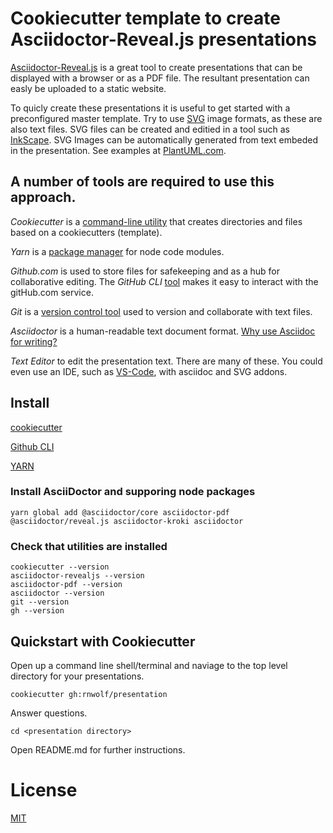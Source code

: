 # Cookiecutter template to create Asciidoctor-Reveal.js presentations

[Asciidoctor-Reveal.js](https://asciidoctor.org/docs/asciidoctor-revealjs/) is a great tool to create presentations that can be displayed with a browser or as a PDF file. The resultant presentation can easly be uploaded to a static website.

To quicly create these presentations it is useful to get started with a preconfigured master template. Try to use [SVG](https://en.wikipedia.org/wiki/Scalable_Vector_Graphics) image formats, as these are also text files. SVG files can be created and editied in a tool such as [InkScape](https://inkscape.org/).  SVG Images can be automatically generated from text embeded in the presentation. See examples at [PlantUML.com](https://plantuml.com/).

## A number of tools are required to use this approach.

*Cookiecutter* is a [command-line utility](https://cookiecutter.readthedocs.io/) that creates directories and files based on a cookiecutters (template).

*Yarn* is a [package manager](https://yarnpkg.com/) for node code modules.

*Github.com* is used to store files for safekeeping and as a hub for collaborative editing. The *GitHub CLI* [tool](https://cli.github.com/) makes it easy to interact with the gitHub.com service.

*Git* is a [version control tool](https://git-scm.com/) used to version and collaborate with text files.

*Asciidoctor* is a human-readable text document format. [Why use Asciidoc for writing?](https://asciidoctor.org/docs/what-is-asciidoc/) 

*Text  Editor* to edit the presentation text. There are many of these. You could even use an IDE, such as [VS-Code](https://code.visualstudio.com/), with asciidoc and SVG addons.

## Install

[cookiecutter](https://cookiecutter.readthedocs.io/) 

[Github CLI](https://cli.github.com/manual/installation)

[YARN](https://classic.yarnpkg.com/en/docs/install/)

### Install AsciiDoctor and supporing node packages

```
yarn global add @asciidoctor/core asciidoctor-pdf @asciidoctor/reveal.js asciidoctor-kroki asciidoctor
```

### Check that utilities are installed

```
cookiecutter --version
asciidoctor-revealjs --version 
asciidoctor-pdf --version 
asciidoctor --version
git --version
gh --version
```

## Quickstart with Cookiecutter

Open up a command line shell/terminal and naviage to the top level directory for your presentations.

```
cookiecutter gh:rnwolf/presentation
```

Answer questions.

```
cd <presentation directory>
```

Open README.md for further instructions.

# License

[MIT](https://opensource.org/licenses/MIT)
